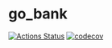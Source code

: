 # go_bank

[![Actions Status](https://github.com/antonioplacerda/go_bank/workflows/build/badge.svg)](https://github.com/antonioplacerda/go_bank/actions)
[![codecov](https://codecov.io/gh/antonioplacerda/go_bank/branch/main/graph/badge.svg)](https://codecov.io/gh/antonioplacerda/go_bank)
